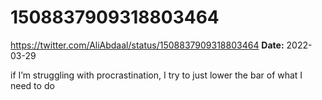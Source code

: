 # 1508837909318803464
https://twitter.com/AliAbdaal/status/1508837909318803464
**Date:** 2022-03-29

if I’m struggling with procrastination, I try to just lower the bar of what I need to do
